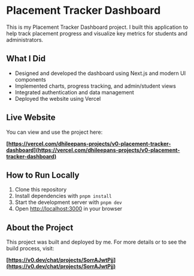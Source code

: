 # Placement Tracker Dashboard

This is my Placement Tracker Dashboard project. I built this application to help track placement progress and visualize key metrics for students and administrators.

## What I Did

- Designed and developed the dashboard using Next.js and modern UI components
- Implemented charts, progress tracking, and admin/student views
- Integrated authentication and data management
- Deployed the website using Vercel

## Live Website

You can view and use the project here:

**[https://vercel.com/dhileepans-projects/v0-placement-tracker-dashboard](https://vercel.com/dhileepans-projects/v0-placement-tracker-dashboard)**

## How to Run Locally

1. Clone this repository
2. Install dependencies with `pnpm install`
3. Start the development server with `pnpm dev`
4. Open [http://localhost:3000](http://localhost:3000) in your browser

## About the Project

This project was built and deployed by me. For more details or to see the build process, visit:

**[https://v0.dev/chat/projects/SorrAJwtPjj](https://v0.dev/chat/projects/SorrAJwtPjj)**
